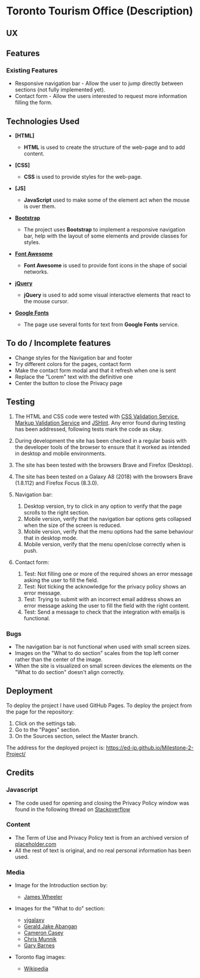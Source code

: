 # Toronto Tourism Office (Description)
 
## UX

## Features

### Existing Features
- Responsive navigation bar - Allow the user to jump directly between sections (not fully implemented yet).
- Contact form - Allow the users interested to request more information filling the form.

## Technologies Used

- **[HTML]**
	- **HTML** is used to create the structure of the web-page and to add content.
	
- **[CSS]**
	- **CSS** is used to provide styles for the web-page.

- **[JS]**
    - **JavaScript** used to make some of the element act when the mouse is over them.

- **[Bootstrap](https://getbootstrap.com/)**
    - The project uses **Bootstrap** to implement a responsive navigation bar, help with the layout of some elements and provide classes for styles.

- **[Font Awesome](https://fontawesome.com/)**
	- **Font Awesome** is used to provide font icons in the shape of social networks.

- **[jQuery](https://jquery.com/)**
	- **jQuery** is used to add some visual interactive elements that react to the mouse cursor.
	
- **[Google Fonts](https://fonts.google.com/)**
	- The page use several fonts for text from **Google Fonts** service.

## To do / Incomplete features

 - Change styles for the Navigation bar and footer
 - Try different colors for the pages, contact form
 - Make the contact form modal and that it refresh when one is sent
 - Replace the "Lorem" text with the definitive one
 - Center the button to close the Privacy page

## Testing

1. The HTML and CSS code were tested with [CSS Validation Service](https://jigsaw.w3.org/css-validator/), [Markup Validation Service](https://validator.w3.org/) and [JSHint](https://jshint.com/).
   Any error found during testing has been addressed, following tests mark the code as okay.
  
2. During development the site has been checked in a regular basis with the developer tools of the browser to ensure that it worked as intended in desktop and mobile environments.

3. The site has been tested with the browsers Brave and Firefox (Desktop).

4. The site has been tested on a Galaxy A8 (2018) with the browsers Brave (1.8.112) and Firefox Focus (8.3.0).

5. Navigation bar:
	1. Desktop version, try to click in any option to verify that the page scrolls to the right section.
	2. Mobile version, verify that the navigation bar options gets collapsed when the size of the screen is reduced.
	3. Mobile version, verify that the menu options had the same behaviour that in desktop mode.
	4. Mobile version, verify that the menu open/close correctly when is push.

6. Contact form:
	1. Test: Not filling one or more of the required shows an error message asking the user to fill the field.
	2. Test: Not ticking the acknowledge for the privacy policy shows an error message.
	3. Test: Trying to submit with an incorrect email address shows an error message asking the user to fill the field with the right content.
    4. Test: Send a message to check that the integration with emailjs is functional.

### Bugs

- The navigation bar is not functional when used with small screen sizes.
- Images on the "What to do section" scales from the top left corner rather than the center of the image.
- When the site is visualized on small screen devices the elements on the "What to do section" doesn't align correctly.


## Deployment

To deploy the project I have used GitHub Pages. 
To deploy the project from the page for the repository: 
  1. Click on the settings tab.
  2. Go to the "Pages" section.
  3. On the Sources section, select the Master branch.

The address for the deployed project is: https://ed-ip.github.io/Milestone-2-Project/


## Credits

### Javascript

 - The code used for opening and closing the Privacy Policy window was found in the following thread on [Stackoverflow](https://stackoverflow.com/a/24659694)

### Content

- The Term of Use and Privacy Policy text is from an archived version of [placeholder.com](https://web.archive.org/web/20200216231943/https://placeholder.com/about/privacy/#content)
- All the rest of text is original, and no real personal information has been used.

### Media

- Image for the Introduction section by:
	- [James Wheeler](https://www.pexels.com/photo/buildings-near-body-of-water-at-night-1519088/)
	
- Images for the "What to do" section:
	- [vjgalaxy](https://www.pexels.com/photo/white-boat-on-sea-5054143/)
    - [Gerald Jake Abangan](https://www.pexels.com/photo/plate-of-barbeques-on-dining-table-2689419/)
    - [Cameron Casey](https://www.pexels.com/photo/people-on-sidewalk-selective-focal-photo-1687093/)
    - [Chris Munnik](https://www.pexels.com/photo/blue-train-2536178/)
    - [Gary Barnes](https://www.pexels.com/photo/man-with-strong-fragrant-coffee-in-hands-6248740/)

	
- Toronto flag images:
	- [Wikipedia](https://en.wikipedia.org/wiki/Toronto#/media/File:Flag_of_Toronto,_Canada.svg)